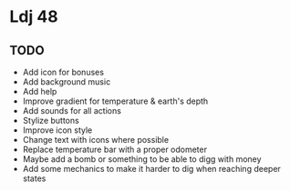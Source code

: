 # Ldj 48


## TODO
- Add icon for bonuses
- Add background music
- Add help
- Improve gradient for temperature & earth's depth
- Add sounds for all actions
- Stylize buttons
- Improve icon style
- Change text with icons where possible
- Replace temperature bar with a proper odometer
- Maybe add a bomb or something to be able to digg with money
- Add some mechanics to make it harder to dig when reaching deeper states
